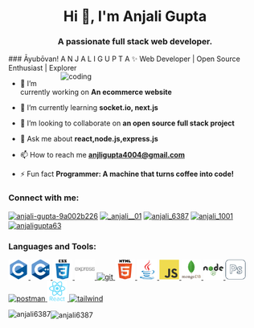 <h1 align="center">Hi 👋, I'm Anjali Gupta</h1>
<h3 align="center">A passionate full stack web developer.</h3>
### Āyubōvan!
                                      A N J A L I  G U P T A ✨
                      Web Developer | Open Source Enthusiast | Explorer 
<img align="right" alt="coding" width="400" src="https://media.tenor.com/LSDeBe2JAfoAAAAM/cat-coding.gif" > 

- 🔭 I’m currently working on **An ecommerce website**

- 🌱 I’m currently learning **socket.io, next.js**

- 👯 I’m looking to collaborate on **an open source full stack project**

- 💬 Ask me about **react,node.js,express.js**

- 📫 How to reach me **anjligupta4004@gmail.com**

- ⚡ Fun fact **Programmer: A machine that turns coffee into code!**

<h3 align="left">Connect with me:</h3>
<p align="left">
<a href="https://linkedin.com/in/anjali-gupta-9a002b226" target="blank"><img align="center" src="https://raw.githubusercontent.com/rahuldkjain/github-profile-readme-generator/master/src/images/icons/Social/linked-in-alt.svg" alt="anjali-gupta-9a002b226" height="30" width="40" /></a>
<a href="https://instagram.com/__anjali_01" target="blank"><img align="center" src="https://raw.githubusercontent.com/rahuldkjain/github-profile-readme-generator/master/src/images/icons/Social/instagram.svg" alt="_anjali__01" height="30" width="40" /></a>
<a href="https://www.codechef.com/users/anjali_6387" target="blank"><img align="center" src="https://cdn.jsdelivr.net/npm/simple-icons@3.1.0/icons/codechef.svg" alt="anjali_6387" height="30" width="40" /></a>
<a href="https://www.leetcode.com/anjali_1001" target="blank"><img align="center" src="https://raw.githubusercontent.com/rahuldkjain/github-profile-readme-generator/master/src/images/icons/Social/leet-code.svg" alt="anjali_1001" height="30" width="40" /></a>
<a href="https://auth.geeksforgeeks.org/user/anjaligupta63" target="blank"><img align="center" src="https://raw.githubusercontent.com/rahuldkjain/github-profile-readme-generator/master/src/images/icons/Social/geeks-for-geeks.svg" alt="anjaligupta63" height="30" width="40" /></a>
</p>

<h3 align="left">Languages and Tools:</h3>
<p align="left"> <a href="https://www.cprogramming.com/" target="_blank" rel="noreferrer"> <img src="https://raw.githubusercontent.com/devicons/devicon/master/icons/c/c-original.svg" alt="c" width="40" height="40"/> </a> <a href="https://www.w3schools.com/cpp/" target="_blank" rel="noreferrer"> <img src="https://raw.githubusercontent.com/devicons/devicon/master/icons/cplusplus/cplusplus-original.svg" alt="cplusplus" width="40" height="40"/> </a> <a href="https://www.w3schools.com/css/" target="_blank" rel="noreferrer"> <img src="https://raw.githubusercontent.com/devicons/devicon/master/icons/css3/css3-original-wordmark.svg" alt="css3" width="40" height="40"/> </a> <a href="https://expressjs.com" target="_blank" rel="noreferrer"> <img src="https://raw.githubusercontent.com/devicons/devicon/master/icons/express/express-original-wordmark.svg" alt="express" width="40" height="40"/> </a> <a href="https://git-scm.com/" target="_blank" rel="noreferrer"> <img src="https://www.vectorlogo.zone/logos/git-scm/git-scm-icon.svg" alt="git" width="40" height="40"/> </a> <a href="https://www.w3.org/html/" target="_blank" rel="noreferrer"> <img src="https://raw.githubusercontent.com/devicons/devicon/master/icons/html5/html5-original-wordmark.svg" alt="html5" width="40" height="40"/> </a> <a href="https://www.java.com" target="_blank" rel="noreferrer"> <img src="https://raw.githubusercontent.com/devicons/devicon/master/icons/java/java-original.svg" alt="java" width="40" height="40"/> </a> <a href="https://developer.mozilla.org/en-US/docs/Web/JavaScript" target="_blank" rel="noreferrer"> <img src="https://raw.githubusercontent.com/devicons/devicon/master/icons/javascript/javascript-original.svg" alt="javascript" width="40" height="40"/> </a> <a href="https://www.mongodb.com/" target="_blank" rel="noreferrer"> <img src="https://raw.githubusercontent.com/devicons/devicon/master/icons/mongodb/mongodb-original-wordmark.svg" alt="mongodb" width="40" height="40"/> </a> <a href="https://nodejs.org" target="_blank" rel="noreferrer"> <img src="https://raw.githubusercontent.com/devicons/devicon/master/icons/nodejs/nodejs-original-wordmark.svg" alt="nodejs" width="40" height="40"/> </a> <a href="https://www.photoshop.com/en" target="_blank" rel="noreferrer"> <img src="https://raw.githubusercontent.com/devicons/devicon/master/icons/photoshop/photoshop-line.svg" alt="photoshop" width="40" height="40"/> </a> <a href="https://postman.com" target="_blank" rel="noreferrer"> <img src="https://www.vectorlogo.zone/logos/getpostman/getpostman-icon.svg" alt="postman" width="40" height="40"/> </a> <a href="https://reactjs.org/" target="_blank" rel="noreferrer"> <img src="https://raw.githubusercontent.com/devicons/devicon/master/icons/react/react-original-wordmark.svg" alt="react" width="40" height="40"/> </a> <a href="https://tailwindcss.com/" target="_blank" rel="noreferrer"> <img src="https://www.vectorlogo.zone/logos/tailwindcss/tailwindcss-icon.svg" alt="tailwind" width="40" height="40"/> </a> </p>

<!-- <img 
   src="https://github-readme-stats.vercel.app/api?username=anjali6387&show_icons=true&theme=tokyonight" /> -->
   
<p><img align="left" src="https://github-readme-stats.vercel.app/api/top-langs?username=anjali6387&show_icons=true&theme=tokyonight" alt="anjali6387" /></p>



<p><img align="center" src="https://github-readme-streak-stats.herokuapp.com/?user=anjali6387&show_icons=true&theme=tokyonight" alt="anjali6387" /></p>
